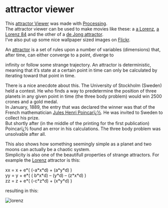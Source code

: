 <!--
  id: 16
  date: 2007-01-07T12:41:34
  modified: 2012-07-03T09:30:37
  slug: attractor
  type: post
  excerpt: <p>This attractor Viewer was made with Processing. The attractor viewer can be used to make movies like these: a a Lorenz, a Lorenz 84 and the other of a de Jong attractor. I&#8217;ve also put up some nice wallpaper sized images on Flickr. An attractor is a set of rules upon a number of variables [&hellip;]</p> 
  content: <p>This  <a href="javascript:Sjeiti.showIFrame('http://attractors.ronvalstar.nl/',1024,768,'attractor viewer')">attractor Viewer</a> was made with <a href="http://www.processing.org/">Processing</a>.<br /> The attractor viewer can be used to make movies like these: a <a target="_blank" href="http://www.youtube.com/user/sjeiti#p/u/12/DuIVQRvriI8">a Lorenz</a>, <a target="_blank" href="http://www.youtube.com/user/sjeiti#p/u/8/a82FJjQPs2Q">a Lorenz 84</a> and the other of a <a target="_blank" href="http://www.youtube.com/user/sjeiti#p/u/13/BCblQTvaWY8">de Jong attractor</a>.<br /> I&#8217;ve also put up some nice wallpaper sized images on <a href="http://www.flickr.com/photos/sjeiti/sets/72157603957488195/">Flickr</a>.</p> <p>An <a target="_blank" href="http://en.wikipedia.org/wiki/Strange_attractor">attractor</a> is a set of rules upon a number of variables (dimensions) that, after time, can either converge to a point, diverge to </p> <p>infinity or follow some strange trajectory. An attractor is deterministic, meaning that it&#8217;s state at a certain point in time can only be calculated by iterating toward that point in time.</p> <p>There is a nice anecdote about this. The University of Stockholm (Sweden) held a contest. He who finds a way to predetermine the position of three planets in any given point in time (the three body problem) would win 2500 crones and a gold medal.<br /> In January, 1889, the entry that was declared the winner was that of the French mathematician <a target="_blank" href="http://en.wikipedia.org/wiki/Henri_Poincar%C3%A9">Jules Henri Poincarï¿½</a>. He was invited to Sweden to collect his prize.<br /> But shortly after (in the middle of the printing for the first publication) Poincarï¿½ found an error in his calculations. The three body problem was unsolvable after all.</p> <p>This also shows how something seemingly simple as a planet and two moons can actually be a chaotic system.<br /> Simplicity is also one of the beautifull properties of strange attractors. For example the <a target="_blank" href="http://en.wikipedia.org/wiki/Lorenz">Lorenz</a> attractor is this:</p> <p class="code">xx = x + e*( (-a*x*d) + (a*y*d) )<br /> yy = y + e*( ( b*x*d) &#8211; (y*d) &#8211; (z*x*d) )<br /> zz = z + e*( (-c*z*d) + (x*y*d) )</p> <p>resulting in this:</p> <p><img alt="lorenz" class="ill" src="/wordpress/wp-content/uploads/lorenz.jpg" /></p> 
  categories: uncategorized
  tags: 
-->

# attractor viewer

<p>This  <a href="javascript:Sjeiti.showIFrame('http://attractors.ronvalstar.nl/',1024,768,'attractor viewer')">attractor Viewer</a> was made with <a href="http://www.processing.org/">Processing</a>.<br />
The attractor viewer can be used to make movies like these: a <a target="_blank" href="http://www.youtube.com/user/sjeiti#p/u/12/DuIVQRvriI8">a Lorenz</a>, <a target="_blank" href="http://www.youtube.com/user/sjeiti#p/u/8/a82FJjQPs2Q">a Lorenz 84</a> and the other of a <a target="_blank" href="http://www.youtube.com/user/sjeiti#p/u/13/BCblQTvaWY8">de Jong attractor</a>.<br />
I&#8217;ve also put up some nice wallpaper sized images on <a href="http://www.flickr.com/photos/sjeiti/sets/72157603957488195/">Flickr</a>.</p>
<p>An <a target="_blank" href="http://en.wikipedia.org/wiki/Strange_attractor">attractor</a> is a set of rules upon a number of variables (dimensions) that, after time, can either converge to a point, diverge to </p>
<p>infinity or follow some strange trajectory. An attractor is deterministic, meaning that it&#8217;s state at a certain point in time can only be calculated by iterating toward that point in time.</p>
<p>There is a nice anecdote about this. The University of Stockholm (Sweden) held a contest. He who finds a way to predetermine the position of three planets in any given point in time (the three body problem) would win 2500 crones and a gold medal.<br />
In January, 1889, the entry that was declared the winner was that of the French mathematician <a target="_blank" href="http://en.wikipedia.org/wiki/Henri_Poincar%C3%A9">Jules Henri Poincarï¿½</a>. He was invited to Sweden to collect his prize.<br />
But shortly after (in the middle of the printing for the first publication) Poincarï¿½ found an error in his calculations. The three body problem was unsolvable after all.</p>
<p>This also shows how something seemingly simple as a planet and two moons can actually be a chaotic system.<br />
Simplicity is also one of the beautifull properties of strange attractors. For example the <a target="_blank" href="http://en.wikipedia.org/wiki/Lorenz">Lorenz</a> attractor is this:</p>
<p class="code">xx = x + e*( (-a*x*d) + (a*y*d) )<br />
yy = y + e*( ( b*x*d) &#8211; (y*d) &#8211; (z*x*d) )<br />
zz = z + e*( (-c*z*d) + (x*y*d) )</p>
<p>resulting in this:</p>
<p><img alt="lorenz" class="ill" src="/wordpress/wp-content/uploads/lorenz.jpg" /></p>

